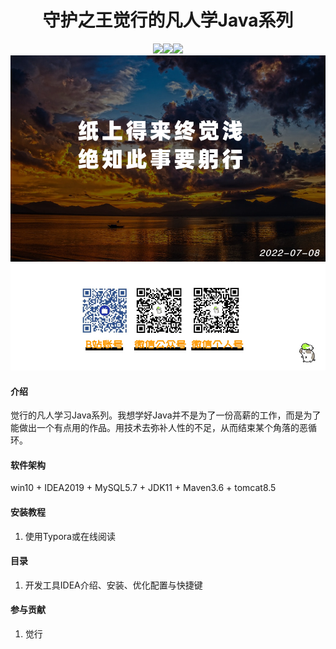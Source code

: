 # <center>守护之王觉行的凡人学Java系列</center>

<center><a href ="https://gitee.com/Hissen/mortalJava" target = "_blank" align : center><img src="https://img.shields.io/badge/码云-%40觉行-orange"></a><a href ="https://space.bilibili.com/331874257/" target = "_blank"><img src="https://img.shields.io/badge/B站-@觉行-brightgreen"></a><a href ="https://github.com/HissenWang/motalJava" target = "_blank"><img src="https://img.shields.io/github/stars/HissenWang/motalJava.svg?style=social&label=Stars"></a></center>

<img src="README/LOGO神器-纸上得来终觉浅_绝知此事要躬行_.jpeg" style="zoom:Infinity%;" />

#### 介绍

觉行的凡人学习Java系列。我想学好Java并不是为了一份高薪的工作，而是为了能做出一个有点用的作品。用技术去弥补人性的不足，从而结束某个角落的恶循环。

#### 软件架构
win10 + IDEA2019 + MySQL5.7 + JDK11 + Maven3.6 + tomcat8.5 


#### 安装教程

1.  使用Typora或在线阅读

#### 目录

1.  开发工具IDEA介绍、安装、优化配置与快捷键

#### 参与贡献

1.  觉行

